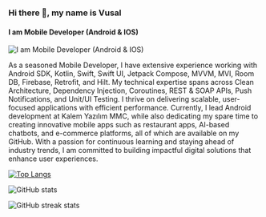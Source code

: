 ### Hi there 👋, my name is Vusal
#### I am Mobile Developer (Android & IOS)
![I am Mobile Developer (Android & IOS)](https://1.bp.blogspot.com/-nYoXkKYqPbM/XmlGfH2JyfI/AAAAAAAAOvM/VZagj9-mJeE_I33RCxltSYI9p7SZC9udgCLcBGAsYHQ/s1600/AD%2BBlogger.png)

As a seasoned Mobile Developer, I have extensive experience working with Android SDK, Kotlin, Swift, Swift UI, Jetpack Compose, MVVM, MVI, Room DB, Firebase, Retrofit, and Hilt. My technical expertise spans across Clean Architecture, Dependency Injection, Coroutines, REST & SOAP APIs, Push Notifications, and Unit/UI Testing. I thrive on delivering scalable, user-focused applications with efficient performance.
Currently, I lead Android development at Kalem Yazılım MMC, while also dedicating my spare time to creating innovative mobile apps such as restaurant apps, AI-based chatbots, and e-commerce platforms, all of which are available on my GitHub.
With a passion for continuous learning and staying ahead of industry trends, I am committed to building impactful digital solutions that enhance user experiences.


[![Top Langs](https://github-readme-stats.vercel.app/api/top-langs/?username=islamzadavusal)](https://github.com/anuraghazra/github-readme-stats)

![GitHub stats](https://github-readme-stats.vercel.app/api?username=islamzadavusal&show_icons=true)  

![GitHub streak stats](https://streak-stats.demolab.com/?user=islamzadavusal)  

